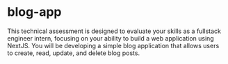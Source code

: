 # blog-app
This technical assessment is designed to evaluate your skills as a fullstack engineer intern, focusing on your ability to build a web application using NextJS. You will be developing a simple blog application that allows users to create, read, update, and delete blog posts.
